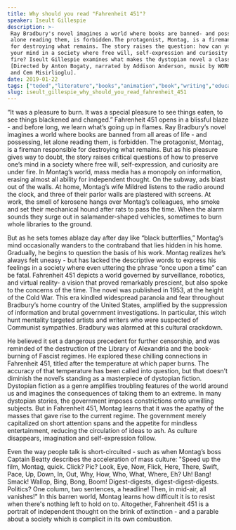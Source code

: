```yaml
---
title: Why should you read "Fahrenheit 451"?
speaker: Iseult Gillespie
description: >-
 Ray Bradbury's novel imagines a world where books are banned- and possessing, let
 alone reading them, is forbidden.The protagonist, Montag, is a fireman responsible
 for destroying what remains. The story raises the question: how can you preserve
 your mind in a society where free will, self-expression and curiosity are under
 fire? Iseult Gillespie examines what makes the dystopian novel a classic.
 [Directed by Anton Bogaty, narrated by Addison Anderson, music by WORKPLAYWORK
 and Cem Misirlioglu].
date: 2019-01-22
tags: ["teded","literature","books","animation","book","writing","education","novel","world-cultures","culture","law"]
slug: iseult_gillespie_why_should_you_read_fahrenheit_451
---
```


“It was a pleasure to burn. It was a special pleasure to see things eaten, to see things
blackened and changed.” Fahrenheit 451 opens in a blissful blaze - and before long, we
learn what’s going up in flames. Ray Bradbury’s novel imagines a world where books are
banned from all areas of life - and possessing, let alone reading them, is forbidden.
The protagonist, Montag, is a fireman responsible for destroying what remains. But as his
pleasure gives way to doubt, the story raises critical questions of how to preserve one’s
mind in a society where free will, self-expression, and curiosity are under fire. In
Montag’s world, mass media has a monopoly on information, erasing almost all ability for
independent thought. On the subway, ads blast out of the walls. At home, Montag’s wife
Mildred listens to the radio around the clock, and three of their parlor walls are
plastered with screens. At work, the smell of kerosene hangs over Montag’s colleagues, 
who smoke and set their mechanical hound after rats to pass the time. When the alarm sounds
they surge out in salamander-shaped vehicles, sometimes to burn whole libraries to the
ground.

 But as he sets tomes ablaze day after day like “black butterflies,” Montag’s mind
occasionally wanders to the contraband that lies hidden in his home. Gradually, he begins
to question the basis of his work. Montag realizes he’s always felt uneasy - but has
lacked the descriptive words to express his feelings in a society where even uttering the
phrase “once upon a time” can be fatal. Fahrenheit 451 depicts a world governed by
surveillance, robotics, and virtual reality- a vision that proved remarkably prescient,
but also spoke to the concerns of the time. The novel was published in 1953, at the
height of the Cold War. This era kindled widespread paranoia and fear throughout
Bradbury’s home country of the United States, amplified by the suppression of information
and brutal government investigations. In particular, this witch hunt mentality targeted
artists and writers who were suspected of Communist sympathies. Bradbury was alarmed at
this cultural crackdown.

He believed it set a dangerous precedent for further censorship, and was reminded of the
destruction of the Library of Alexandria and the book-burning of Fascist regimes. He
explored these chilling connections in Fahrenheit 451, titled after the temperature at
which paper burns. The accuracy of that temperature has been called into question, but
that doesn’t diminish the novel’s standing as a masterpiece of dystopian fiction.
Dystopian fiction as a genre amplifies troubling features of the world around us and
imagines the consequences of taking them to an extreme. In many dystopian stories, the
government imposes constrictions onto unwilling subjects. But in Fahrenheit 451, Montag
learns that it was the apathy of the masses that gave rise to the current regime. The
government merely capitalized on short attention spans and the appetite for mindless
entertainment, reducing the circulation of ideas to ash. As culture disappears, imagination
and self-expression follow.

Even the way people talk is short-circuited - such as when Montag’s boss Captain Beatty
describes the acceleration of mass culture: "Speed up the film, Montag, quick. Click? Pic?
Look, Eye, Now, Flick, Here, There, Swift, Pace, Up, Down, In, Out, Why, How, Who, What,
Where, Eh? Uh! Bang! Smack! Wallop, Bing, Bong, Boom! Digest-digests, digest-digest-digests.
Politics? One column, two sentences, a headline! Then, in mid-air, all vanishes!" In this
barren world, Montag learns how difficult it is to resist when there's nothing left to
hold on to. Altogether, Fahrenheit 451 is a portrait of independent thought on the brink
of extinction - and a parable about a society which is complicit in its own
combustion.

<!--
ad_duration=0
event="TED-Ed"
external_start_time=0
intro_duration=0
is_subtitle_required="False"
is_talk_featured="False"
language="en"
language_swap="False"
native_language="en"
number_of_related_talks=6
number_of_speakers=1
number_of_subtitled_videos=0
number_of_tags=11
number_of_talk_download_languages=23
number_of_talk_more_resources=0
number_of_talk_recommendations=0
number_of_talks_take_actions=0
post_ad_duration=0
published_timestamp="2019-01-22 21:08:16"
recording_date="2019-01-22"
speaker_is_published=0
speaker_name="Iseult Gillespie"
talk_name="Why should you read \"Fahrenheit 451\"?"
talks_tags=["teded","literature","books","animation","book","writing","education","novel","world-cultures","culture","law"]
url_photo_talk="https://s3.amazonaws.com/talkstar-photos/uploads/8e2c581e-40d8-4e13-a5b0-dcb83f3ec897/fahrenheit451_textless.jpg"
url_webpage="https://www.ted.com/talks/iseult_gillespie_why_should_you_read_fahrenheit_451"
video_type_name="TED-Ed Original"
-->